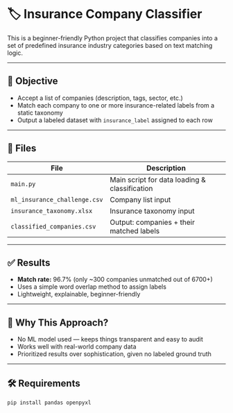 # 🏷️ Insurance Company Classifier

This is a beginner-friendly Python project that classifies companies into a set of predefined insurance industry categories based on text matching logic.

---

## 🎯 Objective

- Accept a list of companies (description, tags, sector, etc.)
- Match each company to one or more insurance-related labels from a static taxonomy
- Output a labeled dataset with `insurance_label` assigned to each row

---

## 📁 Files

| File                        | Description                               |
|----------------------------|-------------------------------------------|
| `main.py`                  | Main script for data loading & classification |
| `ml_insurance_challenge.csv` | Company list input                        |
| `insurance_taxonomy.xlsx`  | Insurance taxonomy input                  |
| `classified_companies.csv` | Output: companies + their matched labels |

---

## ✅ Results

- **Match rate:** 96.7% (only ~300 companies unmatched out of 6700+)
- Uses a simple word overlap method to assign labels
- Lightweight, explainable, beginner-friendly

---

## 🧠 Why This Approach?

- No ML model used — keeps things transparent and easy to audit
- Works well with real-world company data
- Prioritized results over sophistication, given no labeled ground truth

---

## 🛠️ Requirements

```bash
pip install pandas openpyxl
